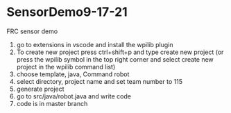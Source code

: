 # SensorDemo9-17-21
FRC sensor demo

1) go to extensions in vscode and install the wpilib plugin
2) To create new project press ctrl+shift+p and type create new project (or press the wpilib symbol in the top right corner and select create new project in the wpilib command list)
3) choose template, java, Command robot
4) select directory, project name and set team number to 115
5) generate project
6) go to src/java/robot.java and write code
7) code is in master branch
